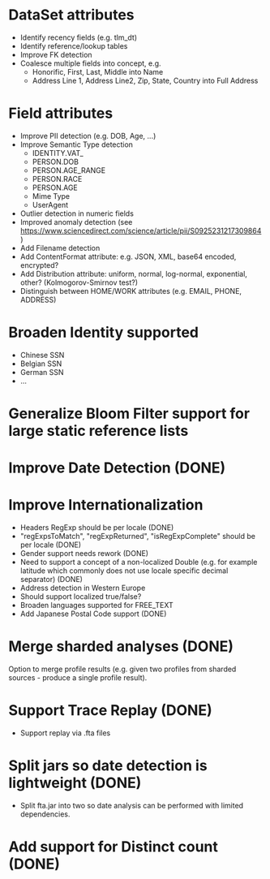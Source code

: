 # DataSet attributes
 - Identify recency fields (e.g. tlm_dt)
 - Identify reference/lookup tables
 - Improve FK detection
 - Coalesce multiple fields into concept, e.g.
	 - Honorific, First, Last, Middle into Name
	 - Address Line 1, Address Line2, Zip, State, Country into Full Address

# Field attributes
 - Improve PII detection (e.g. DOB, Age, ...)
 - Improve Semantic Type detection
	- IDENTITY.VAT_<COUNTRY>
	- PERSON.DOB
	- PERSON.AGE_RANGE
	- PERSON.RACE
	- PERSON.AGE
	- Mime Type
	- UserAgent
 - Outlier detection in numeric fields
 - Improved anomaly detection (see https://www.sciencedirect.com/science/article/pii/S0925231217309864)
 - Add Filename detection
 - Add ContentFormat attribute: e.g. JSON, XML, base64 encoded, encrypted?
 - Add Distribution attribute: uniform, normal, log-normal, exponential, other? (Kolmogorov-Smirnov test?)
 - Distinguish between HOME/WORK attributes (e.g. EMAIL, PHONE, ADDRESS)

# Broaden Identity supported
 - Chinese SSN
 - Belgian SSN
 - German SSN
 - ...

# Generalize Bloom Filter support for large static reference lists

# Improve Date Detection (DONE)

# Improve Internationalization
 - Headers RegExp should be per locale (DONE)
 - "regExpsToMatch", "regExpReturned", "isRegExpComplete" should be per locale (DONE)
 - Gender support needs rework (DONE)
 - Need to support a concept of a non-localized Double (e.g. for example latitude which commonly does not use locale specific decimal separator) (DONE)
 - Address detection in Western Europe
 - Should support localized true/false?
 - Broaden languages supported for FREE_TEXT
 - Add Japanese Postal Code support (DONE)

# Merge sharded analyses (DONE)
Option to merge profile results (e.g. given two profiles from sharded sources - produce a single profile result).

# Support Trace Replay (DONE)
 - Support replay via .fta files

# Split jars so date detection is lightweight (DONE)
 - Split fta.jar into two so date analysis can be performed with limited dependencies.

# Add support for Distinct count (DONE)
